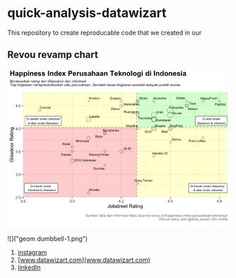 # quick-analysis-datawizart

This repository to create reproducable code that we created in our 

## Revou revamp chart
![](scatterplot-1.png)

![]("geom dumbbell-1.png")


1. [instagram](https://www.instagram.com/data_wizart/)
2. [www.datawizart.com](www.datawizart.com)
3. [linkedIn](https://www.linkedin.com/company/datawizart/)



